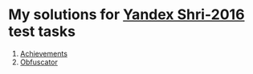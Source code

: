 # My solutions for [Yandex Shri-2016](https://academy.yandex.ru/events/frontend/shri_simf-2016) test tasks

1. [Achievements](/psdcoder/shri-simferopol-2016/tree/master/achievements)
2. [Obfuscator](/psdcoder/shri-simferopol-2016/tree/master/obfuscator)
